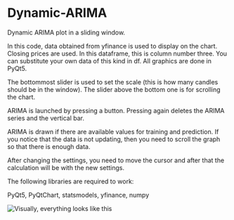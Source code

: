 # Dynamic-ARIMA

Dynamic ARIMA plot in a sliding window.

In this code, data obtained from yfinance is used to display on the chart.
Closing prices are used. In this dataframe, this is column number three. You can substitute your own data of this kind in df. All graphics are done in PyQt5.

The bottommost slider is used to set the scale (this is how many candles should be in the window). The slider above the bottom one is for scrolling the chart.

ARIMA is launched by pressing a button. Pressing again deletes the ARIMA series and the vertical bar.

ARIMA is drawn if there are available values for training and prediction. If you notice that the data is not updating, then you need to scroll the graph so that there is enough data.

After changing the settings, you need to move the cursor and after that the calculation will be with the new settings.

The following libraries are required to work: 

PyQt5, PyQtChart, statsmodels, yfinance, numpy

![Visually, everything looks like this](https://github.com/quant12345/Dynamic-ARIMA/blob/main/arima.gif)



